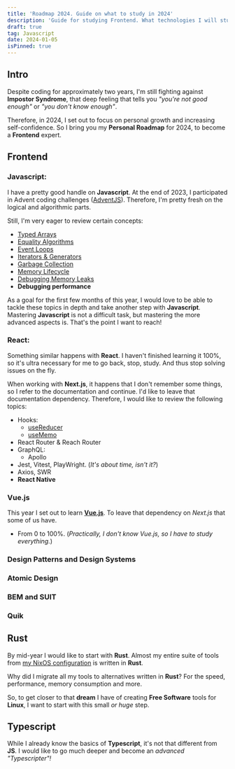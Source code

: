 ```yaml
---
title: 'Roadmap 2024. Guide on what to study in 2024'
description: 'Guide for studying Frontend. What technologies I will study this year to become a FullStack programmer'
draft: true
tag: Javascript
date: 2024-01-05
isPinned: true
---
```


## Intro

Despite coding for approximately two years, I'm still fighting against **Impostor Syndrome**, that deep feeling that tells you _"you're not good enough"_ or _"you don't know enough"_.

Therefore, in 2024, I set out to focus on personal growth and increasing self-confidence. So I bring you my **Personal Roadmap** for 2024, to become a **Frontend** expert.

## Frontend

### Javascript:

I have a pretty good handle on **Javascript**. At the end of 2023, I participated in Advent coding challenges ([AdventJS](https://adventjs.dev/)). Therefore, I'm pretty fresh on the logical and algorithmic parts.

Still, I'm very eager to review certain concepts:

- [Typed Arrays](https://developer.mozilla.org/es/docs/Web/JavaScript/Guide/Typed_arrays)
- [Equality Algorithms](https://developer.mozilla.org/en-US/docs/Web/JavaScript/Equality_comparisons_and_sameness)
- [Event Loops](https://nodejs.org/en/docs/guides/event-loop-timers-and-nexttick/#what-is-the-event-loop)
- [Iterators & Generators](https://www.codeguage.com/courses/advanced-js/iteration-iterators)
- [Garbage Collection](https://javascript.info/garbage-collection)
- [Memory Lifecycle](https://medium.com/swlh/the-lifecycle-of-memory-in-javascript-5b5bffc5ff4cf)
- [Debugging Memory Leaks](https://www.debugbear.com/blog/debugging-javascript-memory-leaks)
- **Debugging performance**

As a goal for the first few months of this year, I would love to be able to tackle these topics in depth and take another step with **Javascript**. Mastering **Javascript** is not a difficult task, but mastering the more advanced aspects is. That's the point I want to reach!

### React:

Something similar happens with **React**. I haven't finished learning it 100%, so it's ultra necessary for me to go back, stop, study. And thus stop solving issues on the fly.

When working with **Next.js**, it happens that I don't remember some things, so I refer to the documentation and continue. I'd like to leave that documentation dependency. Therefore, I would like to review the following topics:

- Hooks:
  - [useReducer](https://react.dev/reference/react/useReducer)
  - [useMemo](https://www.robinwieruch.de/react-usememo-hook/)
- React Router & Reach Router
- GraphQL:
  - Apollo
- Jest, Vitest, PlayWright. (_It's about time, isn't it?_)
- Axios, SWR
- **React Native**

### Vue.js

This year I set out to learn **[Vue.js](https://vuejs.org/)**. To leave that dependency on _Next.js_ that some of us have.

- From 0 to 100%. (_Practically, I don't know Vue.js, so I have to study everything._)

### Design Patterns and Design Systems

### Atomic Design

### BEM and SUIT

### Quik

## Rust

By mid-year I would like to start with **Rust**. Almost my entire suite of tools from [my NixOS configuration](https://github.com/linuxmobile/kaku) is written in **Rust**.

Why did I migrate all my tools to alternatives written in **Rust**? For the speed, performance, memory consumption and more.

So, to get closer to that **dream** I have of creating **Free Software** tools for **Linux**, I want to start with this small _or huge_ step.

## Typescript

While I already know the basics of **Typescript**, it's not that different from **JS**. I would like to go much deeper and become an _advanced "Typescripter"!_
